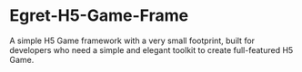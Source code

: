 # Egret-H5-Game-Frame
A simple H5 Game framework with a very small footprint, built for developers who need a simple and elegant toolkit to create full-featured H5 Game.
